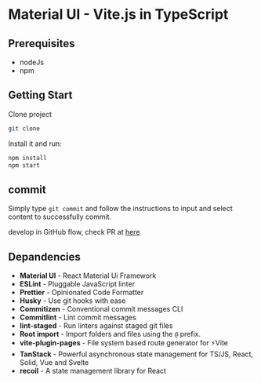 # Material UI - Vite.js in TypeScript

## Prerequisites

- nodeJs
- npm

## Getting Start
Clone project

```sh
git clone
```

Install it and run:

```sh
npm install
npm start
```

## commit

Simply type `git commit` and follow the instructions to input and select content to successfully commit.

develop in GitHub flow, check PR at [here](https://github.com/haohow123/react-vite/pulls?q=is%3Apr+is%3Aclosed)

## Depandencies

- **Material UI** - React Material Ui Framework
- **ESLint** - Pluggable JavaScript linter
- **Prettier** - Opinionated Code Formatter
- **Husky** - Use git hooks with ease
- **Commitizen** - Conventional commit messages CLI
- **Commitlint** - Lint commit messages
- **lint-staged** - Run linters against staged git files
- **Root import** - Import folders and files using the `@` prefix.
- **vite-plugin-pages** - File system based route generator for ⚡️Vite
- **TanStack** - Powerful asynchronous state management for TS/JS, React, Solid, Vue and Svelte
- **recoil** - A state management library for React
